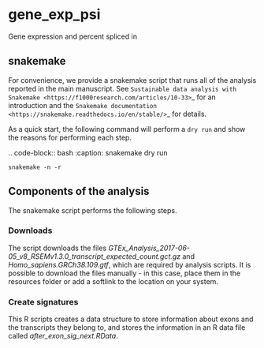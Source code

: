# gene_exp_psi
Gene expression and percent spliced in


## snakemake

For convenience, we provide a snakemake script that runs all of the analysis reported in the main manuscript.
See `Sustainable data analysis with Snakemake <https://f1000research.com/articles/10-33>`_ for an introduction 
and the `Snakemake documentation <https://snakemake.readthedocs.io/en/stable/>`_ for details.

As a quick start, the following command will perform a ``dry run`` and show the reasons for performing each step.

.. code-block:: bash
    :caption: snakemake dry run

    snakemake -n -r


## Components of the analysis

The snakemake script performs the following steps.

### Downloads

The script downloads the files *GTEx_Analysis_2017-06-05_v8_RSEMv1.3.0_transcript_expected_count.gct.gz* and *Homo_sapiens.GRCh38.109.gtf*, which are
required by analysis scripts. It is possible to download the files manually - in this case, place them in the resources folder or add a softlink to the
location on your system.


### Create signatures

This R scripts creates a data structure to store information about exons and the transcripts they belong to, and stores the information in an R
data file called *after_exon_sig_next.RData*.

